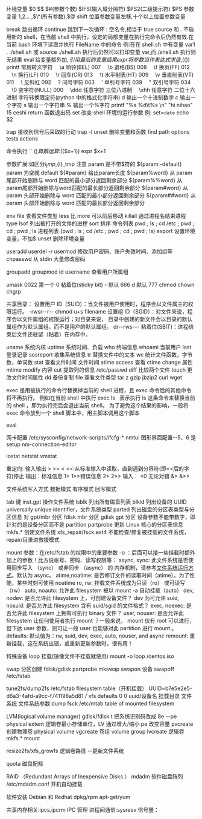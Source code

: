 环境变量 $0 $$ $#(参数个数) $IFS(输入域分隔符) $PS2(二级提示符) $PS
参数变量 $1,$2... ,$\*(所有参数),$@
shift 位置参数变量左移,十个以上位置参数变量

break 跳出循环
continue 跳到下一次循环
: 空名令,相当于 true
source 和 . 不启用新的 shell，在当前 shell 中执行，设定的局部变量在执行完命令后仍然有效.在当前 bash 环境下读取并执行 FileName 中的命令
例:在在 shell.sh 中有变量 var1 . ./shell.sh 或 source ./shell.sh 执行后仍然可以打印变量 var,而./shell.sh 执行则无结果
eval 给变量额外加$,引用最后的变量结果
expr 将参数当作表达式求值,$(())
printf
常用转义字符
　\a 响铃(BEL) 007
　\b 退格(BS) 008
　\f 换页(FF) 012
　\n 换行(LF) 010
　\r 回车(CR) 013
　\t 水平制表(HT) 009
　\v 垂直制表(VT) 011
　\\ 反斜杠 092
　\? 问号字符 063
　\' 单引号字符 039
　\" 双引号字符 034
　\0 空字符(NULL) 000
　\ddd 任意字符 三位八进制
　\xhh 任意字符 二位十六进制
字符转换限定符(python 中的格式化字符串)
d 输出一个十进制数字
c 输出一个字符
s 输出一个字符串
% 输出一个%字符
printf "%s %d\t%s \n" "hi nihao" 15 ceshi
return 函数退出码
set 改变 shell 环境的运行参数
例:
set=`date`
echo $2

trap 接收到信号后采取的行动 trap -l
unset 删除变量和函数
find path options tests actions

命令执行
`` $()
算数运算:$(($x+1)) expr $x+1

参数扩展:如区分$i_tmp,${i}\_tmp
注意 param 是不带$符的
${param:-default} param 为空就 default
${#param}   给出param长度
${param%word} 从 param 尾部开始删除与 word 匹配的最小部分返回剩余部分
${param%%word}  从param尾部开始删除与word匹配的最长部分返回剩余部分
${param#word} 从 param 头部开始删除与 word 匹配的最小部分返回剩余部分
${param##word} 从 param 头部开始删除与 word 匹配的最长部分返回剩余部分

env
file 查看文件类型
less 比 more 可以前后移动
killall 通过进程名结束进程
type
lsof 列出被打开的文件的进程
sort 排序
命令列表 pwd ; ls ; cd /etc ; pwd ; cd ; pwd ; ls
进程列表 (pwd ; ls ; cd /etc ; pwd ; cd ; pwd ; ls)
export 设置环境变量，不加$
unset 删除环境变量

useradd
userdel -r
usermod 修改用户密码、账户失效时间、添加组等
chpasswd 从 stdin 大量修改密码

groupadd
groupmod
id username 查看用户所属组

umask 0022 第一个 0 粘着位(sticky bit) - 默认 666 d 默认 777
chmod
chown
chgrp

共享目录：
设置用户 ID（SUID）：当文件被用户使用时，程序会以文件属主的权限运行。
-rwsr--r-- chmod u+s filename
设置组 ID（SGID）：对文件来说，程序会以文件属组的权限运行；对目录来说，
目录中创建的新文件会以目录的默认属组作为默认属组，而不是用户的默认属组。
dr--rws---
粘着位(SBIT)：进程结束后文件还驻留（粘着）在内存中。

uname 系统内核
uptime 系统时间、负载
who 终端信息
whoami 当前用户
last 登录记录
sosreport 收集系统信息
tr 替换文件中的文本
wc 统计文件函数，字节数，单词数
stat 查看文件时间
文件时间
atime access 查看
ctime change 属性
mtime modify 内容
cut 提取列的信息 /etc/passwd
diff 比较两个文件
touch 更改文件时间属性
dd 备份复制
file 查看文件类型
tar z gzip jbzip2
curl
wget

exec 是用被执行的命令行替换掉当前的 shell 进程，且 exec 命令后的其他命令将不再执行。
例如在当前 shell 中执行 exec ls   表示执行 ls 这条命令来替换当前的 shell ，即为执行完后会退出当前 shell。
为了避免这个结果的影响，一般将 exec 命令放到一个 shell 脚本中，用主脚本调用这个脚本

eval

网卡配置
/etc/sysconfig/network-scripts/ifcfg-\*
nmtui 图形界面配置--5、6 是 setup
nm-connection-editor

iostat
netstat
vmstat

重定向:
输入输出 > >> < <<:从标准输入中读取，直到遇到分界符(即<<后的字符)停止
输出：标准信息 1> 1>>错误信息 2> 2>> 输入： <0
无论对错 &> &>>

文件系统写入方式
数据模式
有序模式
回写模式

tab 键 inst.gpt
操作文件系统
lsblk 列出所有磁盘列表
blkid 列出设备的 UUID universally unique identifier，文件系统类型
parted 列出磁盘的分区表类型与分区信息 对 gpt/mbr 分区
fdisk mbr 分区 gdisk gpt 分区 设备参数不能带数字，即针对的是设备分区而不是 partition
partprobe 更新 Linux 核心的分区表信息
mkfs.\* 创建文件系统
xfs_repair/fsck.ext4 不能检查/修复被挂载的文件系统，repair/目录进救援模式

mount
参数：在/etc/fstab 的权限中的重要参数
-o ：后面可以接一些挂载时额外加上的参数！比方说帐号、密码、读写权限等：
async, sync: 此文件系统是否使用同步写入 （sync） 或非同步 （async） 的
内存机制，请参考[文件系统运行方式](../Text/index.html#harddisk-filerun)。默认为 async。
atime,noatime: 是否修订文件的读取时间（atime）。为了性能，某些时刻可使用 noatime
ro, rw: 挂载文件系统成为只读（ro） 或可读写（rw）
auto, noauto: 允许此 filesystem 被以 mount -a 自动挂载（auto）
dev, nodev: 是否允许此 filesystem 上，可创建设备文件？ dev 为可允许
suid, nosuid: 是否允许此 filesystem 含有 suid/sgid 的文件格式？
exec, noexec: 是否允许此 filesystem 上拥有可执行 binary 文件？
user, nouser: 是否允许此 filesystem 让任何使用者执行 mount ？一般来说，
mount 仅有 root 可以进行，但下达 user 参数，则可让一般 user 也能够对此 partition 进行 mount 。
defaults: 默认值为：rw, suid, dev, exec, auto, nouser, and async
remount: 重新挂载，这在系统出错，或重新更新参数时，很有用！

特殊设备 loop 挂载(镜像文件不挂载就使用)
mount -o loop /centos.iso

swap 分区创建
fdisk/gdisk
partprobe
mkswap
swapon 设备 swapoff
/etc/fstab

tune2fs/dump2fs
/etc/fstab filesystem table（开机挂载）
UUID=b7e5e2e5-d6a3-4afd-a9cc-f741198a5d81 / xfs defaults 0 0
uuid/设备名 挂载目录 文件系统 文件系统参数 dump fsck
/etc/mtab table of mounted filesystem

LVM(logical volume manager)
gdisk/fdisk t 把系统识别码改成 8e
--pe physical extent 逻辑卷最小存储单位，LV 通过增大/缩小 pe 改变容量
pvcreate 创建物理卷 physical volume
vgcreate 卷组 volume group
lvcreate 逻辑卷
mkfs.\*
mount

resize2fs/xfs_growfs 逻辑卷路径 --更新文件系统

quota 磁盘配额

RAID （Redundant Arrays of Inexpensive Disks ）
mdadm 软件磁盘阵列
/etc/mdadm.conf 开机自动挂载

软件安装
Debian 和 Redhat
dpkg/rpm
apt-get/yum

共享内存相关:ipcs,ipcrm
IPC 管理 进程间通信:sysresv
信号量：
